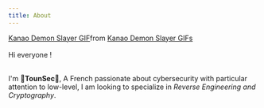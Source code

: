 ```yaml
---
title: About
---
```


<div class="tenor-gif-embed" data-postid="25032799" data-share-method="host" data-aspect-ratio="1.75824" data-width="100%"><a href="https://tenor.com/view/kanao-demon-slayer-gif-25032799">Kanao Demon Slayer GIF</a>from <a href="https://tenor.com/search/kanao+demon+slayer-gifs">Kanao Demon Slayer GIFs</a></div> <script type="text/javascript" async src="https://tenor.com/embed.js"></script>

</br>

<div class='text-center'>Hi everyone !</div>

</br>

I'm **🦀TounSec🦀**, A French passionate about cybersecurity with particular attention to low-level, I am looking to specialize in _Reverse Engineering and Cryptography_.
